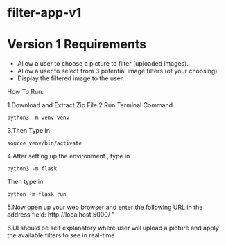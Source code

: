 # filter-app-v1

Version 1 Requirements
=====
* Allow a user to choose a picture to filter (uploaded images).
* Allow a user to select from 3 potential image filters (of your choosing).
* Display the filtered image to the user.


How To Run:

1.Download and Extract Zip File 
2.Run Terminal Command
 ```
 python3 -m venv venv
 
 ```
3.Then Type In 
 ```
source venv/bin/activate
 ```
4.After setting up the environment , type in 
```
python3 -m flask

```
 Then type in 
```
python -m flask run
````
5.Now open up your web browser and enter the following URL in the address field:
http://localhost:5000/ "

6.UI should be self explanatory where user will upload a picture and apply the available filters to see in real-time
